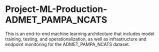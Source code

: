 # Project-ML-Production-ADMET_PAMPA_NCATS
This is an end-to-end machine learning architecture that includes model training, testing, and operationalization, as well as infrastructure and endpoint monitoring for the ADMET_PAMPA_NCATS dataset.
